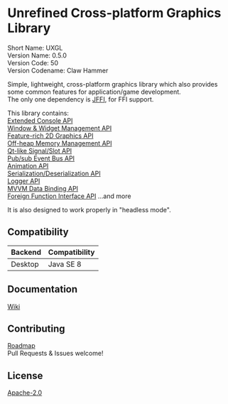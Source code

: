 # Unrefined Cross-platform Graphics Library
Short Name: UXGL  
Version Name: 0.5.0  
Version Code: 50  
Version Codename: Claw Hammer

Simple, lightweight, cross-platform graphics library which also provides some common features for application/game development.  
The only one dependency is [JFFI](https://github.com/jnr/jffi), for FFI support.

This library contains:  
[Extended Console API](/base/src/main/java/unrefined/io/console)  
[Window & Widget Management API](/base/src/main/java/unrefined/context)  
[Feature-rich 2D Graphics API](/base/src/main/java/unrefined/media/graphics)  
[Off-heap Memory Management API](/base/src/main/java/unrefined/nio)  
[Qt-like Signal/Slot API](/base/src/main/java/unrefined/util/signal)  
[Pub/sub Event Bus API](/base/src/main/java/unrefined/util/event)  
[Animation API](/base/src/main/java/unrefined/util/animation)  
[Serialization/Deserialization API](/base/src/main/java/unrefined/io/Portable.java)  
[Logger API](/base/src/main/java/unrefined/app/Logger.java)  
[MVVM Data Binding API](/base/src/main/java/unrefined/beans)  
[Foreign Function Interface API](/base/src/main/java/unrefined/util/foreign)
...and more

It is also designed to work properly in "headless mode".

## Compatibility
| Backend | Compatibility |
|---------|---------------|
| Desktop | Java SE 8     |

## Documentation
[Wiki](https://github.com/Tianscar/uxgl/wiki)

## Contributing
[Roadmap](/TODO)  
Pull Requests & Issues welcome!

## License
[Apache-2.0](/LICENSE)
